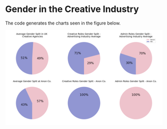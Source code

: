 # Gender in the Creative Industry
The code generates the charts seen in the figure below.

![gender in the creative industry charts](https://github.com/stefanobeni/gender-creative-industry/blob/main/gender-creative-charts.png?raw=true)

